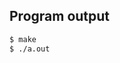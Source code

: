 <!-- gh-action-output -->
## Program output
```bash
$ make
$ ./a.out 
```
<!-- gh-action-output end -->
